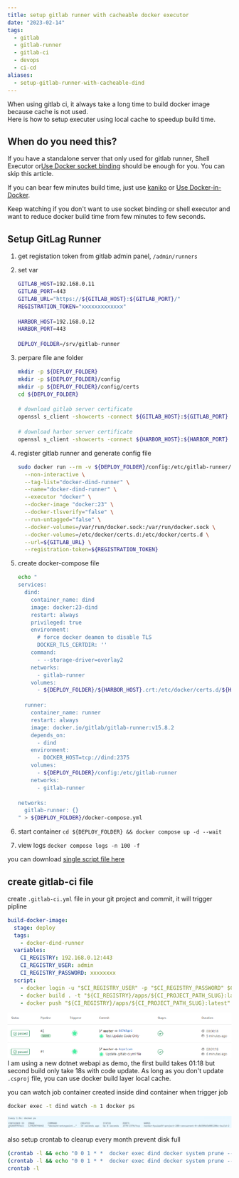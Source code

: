 ```yaml
---
title: setup gitlab runner with cacheable docker executor
date: "2023-02-14"
tags:
  - gitlab
  - gitlab-runner
  - gitlab-ci
  - devops
  - ci-cd
aliases:
  - setup-gitlab-runner-with-cacheable-dind
---
```


When using gitlab ci, it always take a long time to build docker image because cache is not used.  
Here is how to setup executer using local cache to speedup build time.

<!--more-->

## When do you need this?

If you have a standalone server that only used for gitlab runner, Shell Executor or[Use Docker socket binding](https://docs.gitlab.com/ee/ci/docker/using_docker_build.html#use-docker-socket-binding) should be enough for you. You can skip this article.

If you can bear few minutes build time, just use [kaniko](https://docs.gitlab.com/ee/ci/docker/using_kaniko.html) or [Use Docker-in-Docker](https://docs.gitlab.com/ee/ci/docker/using_docker_build.html#use-docker-in-docker).

Keep watching if you don't want to use socket binding or shell executor and want to reduce docker build time from few minutes to few seconds.

## Setup GitLag Runner

1. get registation token from gitlab admin panel, `/admin/runners`

2. set var

   ```bash
   GITLAB_HOST=192.168.0.11
   GITLAB_PORT=443
   GITLAB_URL="https://${GITLAB_HOST}:${GITLAB_PORT}/"
   REGISTRATION_TOKEN="xxxxxxxxxxxxx"

   HARBOR_HOST=192.168.0.12
   HARBOR_PORT=443

   DEPLOY_FOLDER=/srv/gitlab-runner
   ```

3. perpare file ane folder

   ```bash
   mkdir -p ${DEPLOY_FOLDER}
   mkdir -p ${DEPLOY_FOLDER}/config
   mkdir -p ${DEPLOY_FOLDER}/config/certs
   cd ${DEPLOY_FOLDER}

   # download gitlab server certificate
   openssl s_client -showcerts -connect ${GITLAB_HOST}:${GITLAB_PORT} < /dev/null 2>/dev/null | sudo openssl x509 -outform PEM > ${DEPLOY_FOLDER}/config/certs/${GITLAB_HOST}.crt

   # download harbor server certificate
   openssl s_client -showcerts -connect ${HARBOR_HOST}:${HARBOR_PORT} < /dev/null 2>/dev/null | sudo openssl x509 -outform PEM > ${DEPLOY_FOLDER}/${HARBOR_HOST}.crt
   ```

4. register gitlab runner and generate config file

   ```bash
   sudo docker run --rm -v ${DEPLOY_FOLDER}/config:/etc/gitlab-runner/ docker.io/gitlab/gitlab-runner:v15.8.2 register \
     --non-interactive \
     --tag-list="docker-dind-runner" \
     --name="docker-dind-runner" \
     --executor "docker" \
     --docker-image "docker:23" \
     --docker-tlsverify="false" \
     --run-untagged="false" \
     --docker-volumes=/var/run/docker.sock:/var/run/docker.sock \
     --docker-volumes=/etc/docker/certs.d:/etc/docker/certs.d \
     --url=${GITLAB_URL} \
     --registration-token=${REGISTRATION_TOKEN}
   ```

5. create docker-compose file

   ```bash
   echo "
   services:
     dind:
       container_name: dind
       image: docker:23-dind
       restart: always
       privileged: true
       environment:
         # force docker deamon to disable TLS
         DOCKER_TLS_CERTDIR: ''
       command:
         - --storage-driver=overlay2
       networks:
         - gitlab-runner
       volumes:
         - ${DEPLOY_FOLDER}/${HARBOR_HOST}.crt:/etc/docker/certs.d/${HARBOR_HOST}/ca.crt

     runner:
       container_name: runner
       restart: always
       image: docker.io/gitlab/gitlab-runner:v15.8.2
       depends_on:
         - dind
       environment:
         - DOCKER_HOST=tcp://dind:2375
       volumes:
         - ${DEPLOY_FOLDER}/config:/etc/gitlab-runner
       networks:
         - gitlab-runner

   networks:
     gitlab-runner: {}
   " > ${DEPLOY_FOLDER}/docker-compose.yml
   ```

6. start container `cd ${DEPLOY_FOLDER} && docker compose up -d --wait`
7. view logs `docker compose logs -n 100 -f`

you can download [single script file here]("/setup_gitlab_runnere.sh")

## create gitlab-ci file

create `.gitlab-ci.yml` file in your git project and commit, it will trigger pipline

```yaml
build-docker-image:
  stage: deploy
  tags:
    - docker-dind-runner
  variables:
    CI_REGISTRY: 192.168.0.12:443
    CI_REGISTRY_USER: admin
    CI_REGISTRY_PASSWORD: xxxxxxxx
  script:
    - docker login -u "$CI_REGISTRY_USER" -p "$CI_REGISTRY_PASSWORD" $CI_REGISTRY
    - docker build . -t "${CI_REGISTRY}/apps/${CI_PROJECT_PATH_SLUG}:latest" --build-arg BUILDKIT_INLINE_CACHE=1
    - docker push "${CI_REGISTRY}/apps/${CI_PROJECT_PATH_SLUG}:latest"
```

![](gitlab_pipline_result.png)
I am using a new dotnet webapi as demo, the first build takes 01:18 but second build only take 18s with code update. As long as you don't update `.csproj` file, you can use docker build layer local cache.

you can watch job container created inside dind container when trigger job

```bash
docker exec -t dind watch -n 1 docker ps
```

![](dind_docker_ps.png)

also setup crontab to clearup every month prevent disk full

```bash
(crontab -l && echo "0 0 1 * *  docker exec dind docker system prune --all --force --filter 'until=168h'") | crontab -
(crontab -l && echo "0 0 1 * *  docker exec dind docker system prune --all --force --volumes") | crontab -
crontab -l
```
